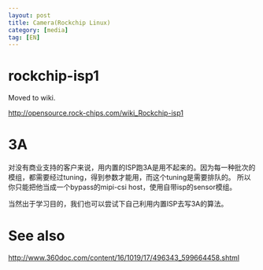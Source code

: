 ```yaml
---
layout: post
title: Camera(Rockchip Linux)
category: [media]
tag: [EN]
---
```


# rockchip-isp1
Moved to wiki.

http://opensource.rock-chips.com/wiki_Rockchip-isp1


# 3A

对没有商业支持的客户来说，用内置的ISP跑3A是用不起来的。因为每一种批次的模组，都需要经过tuning，得到参数才能用，而这个tuning是需要排队的。
所以你只能把他当成一个bypass的mipi-csi host，使用自带isp的sensor模组。

当然出于学习目的，我们也可以尝试下自己利用内置ISP去写3A的算法。

# See also

http://www.360doc.com/content/16/1019/17/496343_599664458.shtml